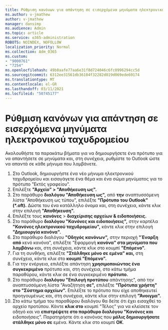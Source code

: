 ```yaml
---
title: Ρύθμιση κανόνων για απάντηση σε εισερχόμενα μηνύματα ηλεκτρονικού ταχυδρομείου
ms.author: v-jmathew
author: v-jmathew
manager: dansimp
ms.audience: Admin
ms.topic: article
ms.service: o365-administration
ROBOTS: NOINDEX, NOFOLLOW
localization_priority: Normal
ms.collection: Adm_O365
ms.custom:
- "9000761"
- "7254"
ms.openlocfilehash: 49b8aafe77aa6e31f8d724046c6fc0996294cc5d
ms.sourcegitcommit: 6312ee31561db36104f32282d019d069ede69174
ms.translationtype: MT
ms.contentlocale: el-GR
ms.lasthandoff: 03/11/2021
ms.locfileid: "50745177"
---
```

# <a name="set-up-rules-to-reply-to-incoming-emails"></a>Ρύθμιση κανόνων για απάντηση σε εισερχόμενα μηνύματα ηλεκτρονικού ταχυδρομείου

Ακολουθήστε τα παρακάτω βήματα για να δημιουργήσετε ένα πρότυπο για να απαντήσετε σε μηνύματα και, στη συνέχεια, ρυθμίστε το Outlook ώστε να απαντά σε κάθε μήνυμα που λαμβάνετε.

1. Στο Outlook, δημιουργήστε ένα νέο μήνυμα ηλεκτρονικού ταχυδρομείου και εισαγάγετε ένα θέμα και ένα σώμα μηνύματος για το πρότυπο "Εκτός γραφείου".
2. Επιλέξτε **"Αρχείο" > "Αποθήκευση ως".**
3. Στο παράθυρο **διαλόγου "Αποθήκευση ως",** από **την** αναπτυσσόμενη λίστα "Αποθήκευση ως τύπου", επιλέξτε **"Πρότυπο του Outlook" (*.oft).** Δώστε του ένα κατάλληλο όνομα και, στη συνέχεια, κάντε κλικ στην επιλογή **"Αποθήκευση".**
4. Επιλέξτε τους **κανόνες**  >  **διαχείρισης αρχείων & ειδοποιήσεις.**
5. Στο παράθυρο **διαλόγου "Κανόνες και ειδοποιήσεις",** στην καρτέλα **"Κανόνες ηλεκτρονικού ταχυδρομείου",** κάντε κλικ στην επιλογή **"Δημιουργία κανόνα".**
6. Στο παράθυρο διαλόγου **"Οδηγός κανόνων",** στην περιοχή **"Έναρξη από** κενό κανόνα", επιλέξτε "Εφαρμογή **κανόνα" στα μηνύματα που λαμβάνω** και, στη συνέχεια, κάντε κλικ στο κουμπί **"Επόμενο".**
7. Για τη συνθήκη, επιλέξτε **"Στάλθηκε μόνο σε εμένα" και,** στη συνέχεια, κάντε κλικ στο **κουμπί "Επόμενο".**
8. Για την ενέργεια, επιλέξτε απάντηση **χρησιμοποιώντας ένα συγκεκριμένο** πρότυπο και, στη συνέχεια, στο κάτω τμήμα παραθύρου, κάντε κλικ σε ένα συγκεκριμένο **πρότυπο.**
9. Στο παράθυρο **διαλόγου "Επιλογή προτύπου** απάντησης", από την αναπτυσσόμενη λίστα "Αναζήτηση **σε",** επιλέξτε **"Πρότυπα χρήστη" στο "Σύστημα αρχείων".** Επιλέξτε το πρότυπο που είχε αποθηκευτεί προηγουμένως και, στη συνέχεια, κάντε κλικ στην επιλογή **"Άνοιγμα".**
10. Στο κάτω τμήμα του παραθύρου διαλόγου θα δείτε ότι έχει εισαχθεί το αρχείο προτύπου. Κάντε **κλικ στο** κουμπί "Τέλος" για να κλείσετε τον οδηγό και να **επιστρέψετε στο παράθυρο διαλόγου "Κανόνες και** ειδοποιήσεις". Παρατηρήστε ότι ο κανόνας που **μόλις δημιουργήσατε στάλθηκε μόνο σε** εμένα. Κάντε κλικ στο κουμπί **OK**.
